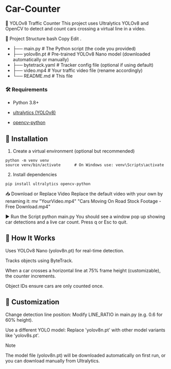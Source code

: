 # Car-Counter

🚗 YOLOv8 Traffic Counter
This project uses Ultralytics YOLOv8 and OpenCV to detect and count cars crossing a virtual line in a video.

📁 Project Structure
bash
Copy
Edit
.
- ├── main.py                  # The Python script (the code you provided)
- ├── yolov8n.pt               # Pre-trained YOLOv8 Nano model (downloaded automatically or manually)
- ├── bytetrack.yaml           # Tracker config file (optional if using default)
- ├── video.mp4                # Your traffic video file (rename accordingly)
- └── README.md                # This file

### 🛠️ Requirements
- Python 3.8+

- [ultralytics (YOLOv8)](https://docs.ultralytics.com/models/yolov8/)

- [opencv-python](https://opencv.org/)

## 🐍 Installation
1. Create a virtual environment (optional but recommended)
```
python -m venv venv
source venv/bin/activate      # On Windows use: venv\Scripts\activate
```
2. Install dependencies
```
pip install ultralytics opencv-python
```
📥 Download or Replace Video
Replace the default video with your own by renaming it:
mv "YourVideo.mp4" "Cars Moving On Road Stock Footage - Free Download.mp4"

▶️ Run the Script
python main.py
You should see a window pop up showing car detections and a live car count. Press q or Esc to quit.

## 🧠 How It Works
Uses YOLOv8 Nano (yolov8n.pt) for real-time detection.

Tracks objects using ByteTrack.

When a car crosses a horizontal line at 75% frame height (customizable), the counter increments.

Object IDs ensure cars are only counted once.

## 📝 Customization
Change detection line position: Modify LINE_RATIO in main.py (e.g. 0.6 for 60% height).

Use a different YOLO model: Replace 'yolov8n.pt' with other model variants like 'yolov8s.pt'.

> [!note]
> The model file (yolov8n.pt) will be downloaded automatically on first run, or you can download manually from Ultralytics.
